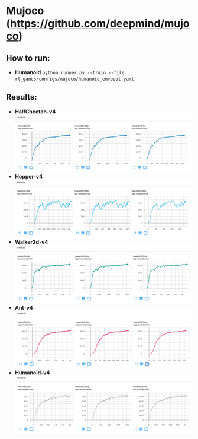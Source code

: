 # Mujoco (https://github.com/deepmind/mujoco)  

## How to run:
* **Humanoid** ```python runner.py --train --file rl_games/configs/mujoco/humanoid_envpool.yaml```

## Results:
* **HalfCheetah-v4**
![HalfCheetah](pictures/mujoco/mujoco_halfcheetah_envpool.png)
* **Hopper-v4**  
![Hopper](pictures/mujoco/mujoco_hopper_envpool.png)
* **Walker2d-v4**  
![Walker2d](pictures/mujoco/mujoco_walker2d_envpool.png)
* **Ant-v4**
![Humanoid](pictures/mujoco/mujoco_ant_envpool.png)
* **Humanoid-v4**
![Humanoid](pictures/mujoco/mujoco_humanoid_envpool.png)
